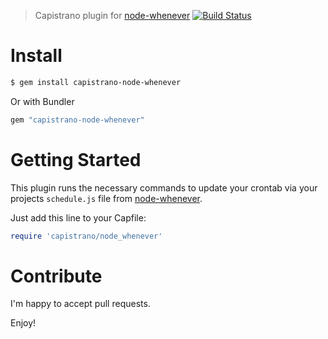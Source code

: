 > Capistrano plugin for [node-whenever](https://github.com/toymachiner62/node-whenever)
[![Build Status](https://travis-ci.org/toymachiner62/capistrano-node-whenever.svg?branch=master)](https://travis-ci.org/toymachiner62/capistrano-node-whenever)

# Install

```sh
$ gem install capistrano-node-whenever
```

Or with Bundler

```ruby
gem "capistrano-node-whenever"
```

# Getting Started

This plugin runs the necessary commands to update your crontab via your projects `schedule.js` file from [node-whenever](https://github.com/toymachiner62/node-whenever).

Just add this line to your Capfile:

```ruby
require 'capistrano/node_whenever'
```

# Contribute
I'm happy to accept pull requests.

Enjoy!
